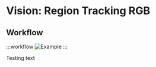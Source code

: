 # Vision: Region Tracking RGB

## Workflow

:::workflow
![Example](~/workflows/examples.starter/Vision/RegionTrackingRGB/RegionTrackingRGB.bonsai)
:::

Testing text

